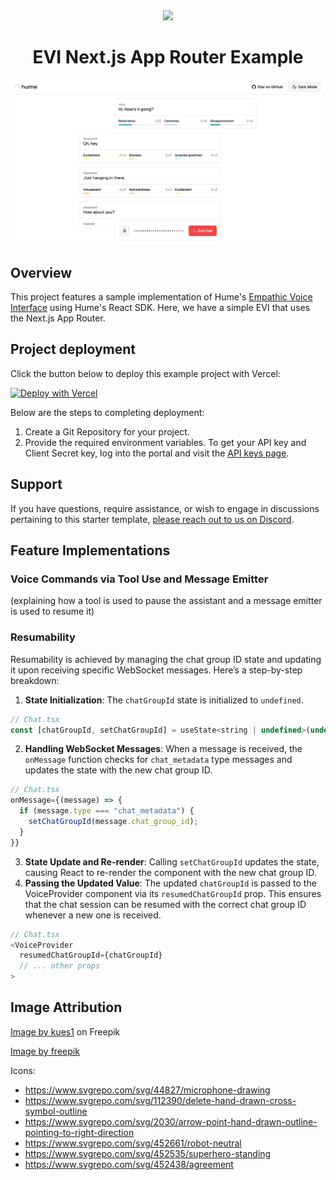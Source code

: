 <div align="center">
  <img src="https://storage.googleapis.com/hume-public-logos/hume/hume-banner.png">
  <h1>EVI Next.js App Router Example</h1>
</div>

![preview.png](preview.png)

## Overview

This project features a sample implementation of Hume's [Empathic Voice Interface](https://hume.docs.buildwithfern.com/docs/empathic-voice-interface-evi/overview) using Hume's React SDK. Here, we have a simple EVI that uses the Next.js App Router.

## Project deployment

Click the button below to deploy this example project with Vercel:

[![Deploy with Vercel](https://vercel.com/button)](https://vercel.com/new/clone?repository-url=https%3A%2F%2Fgithub.com%2Fhumeai%2Fhume-evi-next-js-starter&env=HUME_API_KEY,HUME_CLIENT_SECRET)

Below are the steps to completing deployment:

1. Create a Git Repository for your project.
2. Provide the required environment variables. To get your API key and Client Secret key, log into the portal and visit the [API keys page](https://beta.hume.ai/settings/keys).

## Support

If you have questions, require assistance, or wish to engage in discussions pertaining to this starter template, [please reach out to us on Discord](https://link.hume.ai/discord).

## Feature Implementations

### Voice Commands via Tool Use and Message Emitter

(explaining how a tool is used to pause the assistant and a message emitter is used to resume it)

### Resumability

Resumability is achieved by managing the chat group ID state and updating it upon receiving specific WebSocket messages. Here’s a step-by-step breakdown:

1. **State Initialization**: The `chatGroupId` state is initialized to `undefined`.
  ```js
  // Chat.tsx
  const [chatGroupId, setChatGroupId] = useState<string | undefined>(undefined);
  ```
2. **Handling WebSocket Messages**: When a message is received, the `onMessage` function checks for `chat_metadata` type messages and updates the state with the new chat group ID.
  ```js
  // Chat.tsx
  onMessage={(message) => {
    if (message.type === "chat_metadata") {
      setChatGroupId(message.chat_group_id);
    }
  }}
  ```
3. **State Update and Re-render**: Calling `setChatGroupId` updates the state, causing React to re-render the component with the new chat group ID.
4. **Passing the Updated Value**: The updated `chatGroupId` is passed to the VoiceProvider component via its `resumedChatGroupId` prop. This ensures that the chat session can be resumed with the correct chat group ID whenever a new one is received.
  ```js
  // Chat.tsx
  <VoiceProvider
    resumedChatGroupId={chatGroupId}
    // ... other props
  >
  ```

## Image Attribution
<a href="https://www.freepik.com/free-photo/white-paper-texture_1033849.htm#query=paper%20texture&position=30&from_view=keyword&track=ais_hybrid&uuid=d40bacf0-567c-4d14-bb2b-f7cf692e926b">Image by kues1</a> on Freepik

<a href="https://www.freepik.com/free-vector/hand-drawn-mic-drawing-illustration_82457356.htm#fromView=search&page=1&position=31&uuid=73138e02-1f4e-459e-9b7a-02fa4326c889">Image by freepik</a>

Icons:
- https://www.svgrepo.com/svg/44827/microphone-drawing
- https://www.svgrepo.com/svg/112390/delete-hand-drawn-cross-symbol-outline
- https://www.svgrepo.com/svg/2030/arrow-point-hand-drawn-outline-pointing-to-right-direction
- https://www.svgrepo.com/svg/452661/robot-neutral
- https://www.svgrepo.com/svg/452535/superhero-standing
- https://www.svgrepo.com/svg/452438/agreement
